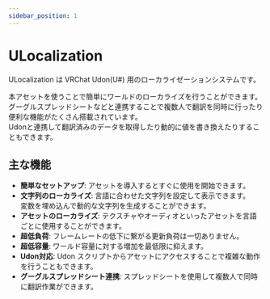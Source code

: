 ```yaml
---
sidebar_position: 1
---
```


# ULocalization

ULocalization は VRChat Udon(U#) 用のローカライゼーションシステムです。  

本アセットを使うことで簡単にワールドのローカライズを行うことができます。  
グーグルスプレッドシートなどと連携することで複数人で翻訳を同時に行ったり便利な機能がたくさん搭載されています。  
Udonと連携して翻訳済みのデータを取得したり動的に値を書き換えたりすることもできます。

## 主な機能

- **簡単なセットアップ**: アセットを導入するとすぐに使用を開始できます。
- **文字列のローカライズ**: 言語に合わせた文字列を設定して表示できます。  
変数を埋め込んで動的な文字列を生成することができます。
- **アセットのローカライズ**: テクスチャやオーディオといったアセットを言語ごとに使用することができます。
- **超低負荷**: フレームレートの低下に繋がる更新負荷は一切ありません。
- **超低容量**: ワールド容量に対する増加を最低限に抑えます。
- **Udon対応**: Udon スクリプトからアセットにアクセスすることで複雑な動作を行うこともできます。
- **グーグルスプレッドシート連携**: スプレッドシートを使用して複数人で同時に翻訳作業ができます。
